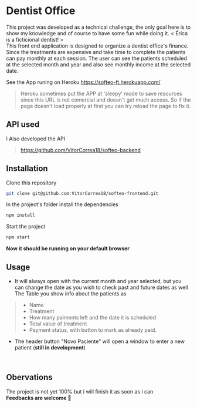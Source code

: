 # Dentist Office

This project was developed as a technical challenge, the only goal here is to show my knowledge and of course to have some fun while doing it. < Érica is a ficticional dentist! > <br>
This front end application is designed to organize a dentist office's finance. Since the treatments are expensive and take time to complete the patients can pay monthly at each session. The user can see the patients scheduled at the selected month and year and also see monthly income at the selected date.

See the App runing on Heroku https://softeo-ft.herokuapp.com/ <br>
> Heroku sometimes put the APP at 'sleepy' mode to save resources since this URL is not comercial and doesn't get much access. So if the page doesn't load properly at first you can try reload the page to fix it.

## API used
I Also developed the API
> https://github.com/VitorCorrea18/softeo-backend

## Installation

Clone this repository
```bash
git clone git@github.com:VitorCorrea18/softeo-frontend.git
```
In the project's folder install the dependencies
```bash
npm install
```
Start the project
```bash
npm start
```

<b>Now it should be running on your default browser</b>

## Usage

* It will always open with the current month and year selected, but you can change the date as you wish to check past and future dates as well <br>
The Table you show info about the patients as

> - Name
> - Treatment
> - How many paiments left and the date it is scheduled
> - Total value of treatment
> - Payment status, with button to mark as already paid.

* The header button "Novo Paciente" will open a window to enter a new patient (<b>still in development</b>)
<br>

## Obervations
  The project is not yet 100% but i will finish it as soon as i can <br>
  <b>Feedbacks are welcome :rocket:</b>
